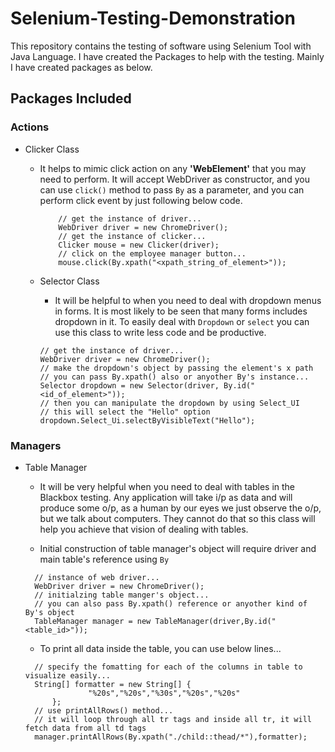 # Selenium-Testing-Demonstration
This repository contains the testing of software using Selenium Tool with Java Language.
I have created the Packages to help with the testing. Mainly I have created packages as below.

## Packages Included
### Actions
- Clicker Class
  - It helps to mimic click action on any **'WebElement'** that you may need to perform. It will accept WebDriver as
    constructor, and you can use `click()` method to pass `By` as a parameter, and you can perform click event by just
    following below code.

    ```
        // get the instance of driver...
        WebDriver driver = new ChromeDriver();
        // get the instance of clicker...
        Clicker mouse = new Clicker(driver);
        // click on the employee manager button...
        mouse.click(By.xpath("<xpath_string_of_element>"));
    ```    

  - Selector Class
    - It will be helpful to when you need to deal with dropdown menus in forms. It is most likely to be seen that many forms
    includes dropdown in it. To easily deal with `Dropdown` or `select` you can use this class to write less code and be productive.
    
    ```
    // get the instance of driver...
    WebDriver driver = new ChromeDriver();
    // make the dropdown's object by passing the element's x path
    // you can pass By.xpath() also or anyother By's instance...
    Selector dropdown = new Selector(driver, By.id("<id_of_element>"));
    // then you can manipulate the dropdown by using Select_UI
    // this will select the "Hello" option
    dropdown.Select_Ui.selectByVisibleText("Hello");
    ```
### Managers 
- Table Manager
  - It will be very helpful when you need to deal with tables in the Blackbox testing. Any application will take i/p as data
  and will produce some o/p, as a human by our eyes we just observe the o/p, but we talk about computers. They cannot do that
  so this class will help you achieve that vision of dealing with tables.

  - Initial construction of table manager's object will require driver and main table's reference using `By`

  ```
    // instance of web driver...
    WebDriver driver = new ChromeDriver();
    // initialzing table manger's object...
    // you can also pass By.xpath() reference or anyother kind of By's object
    TableManager manager = new TableManager(driver,By.id("<table_id>"));
  ```  
  
  - To print all data inside the table, you can use below lines...
  
  ```
    // specify the fomatting for each of the columns in table to visualize easily...
    String[] formatter = new String[] {
                "%20s","%20s","%30s","%20s","%20s"
        };
    // use printAllRows() method...
    // it will loop through all tr tags and inside all tr, it will fetch data from all td tags
    manager.printAllRows(By.xpath("./child::thead/*"),formatter);
  ```
